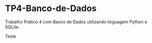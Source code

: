 # TP4-Banco-de-Dados
Trabalho Prático 4 com Banco de Dados utilizando linguagem Python e SQLite.

Teste
